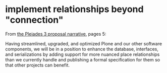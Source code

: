 # implement relationships beyond "connection"

From [the Pleiades 3 proposal narrative](http://pleiades.stoa.org/files/pleiades-3-2015/proposal.pdf), pages 5:

Having streamlined, upgraded, and optimized Plone and our other software components, we will be in a position to enhance the database, interfaces, and serializations by adding support for more nuanced place relationships than we currently handle and publishing a formal specification for them so that other projects can benefit.
